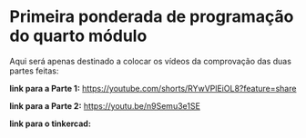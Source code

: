 # Primeira ponderada de programação do quarto módulo

Aqui será apenas destinado a colocar os vídeos da comprovação das duas partes feitas:

**link para a Parte 1:** https://youtube.com/shorts/RYwVPlEiOL8?feature=share

**link para a Parte 2:** https://youtu.be/n9Semu3e1SE

**link para o tinkercad:**
